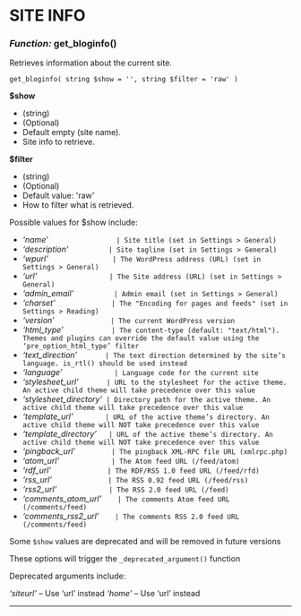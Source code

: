# SITE INFO

### _Function:_ get_bloginfo()

Retrieves information about the current site.

`get_bloginfo( string $show = '', string $filter = 'raw' )`


__$show__
- (string)
- (Optional)
- Default empty (site name).
-  Site info to retrieve.

__$filter__
- (string)
- (Optional)
-  Default value: 'raw'
-  How to filter what is retrieved.


Possible values for $show include:

-  _‘name’_`                 | Site title (set in Settings > General)`
-  _‘description’_`          | Site tagline (set in Settings > General)`
-  _‘wpurl’_`                | The WordPress address (URL) (set in Settings > General)`
-  _‘url’_`                  | The Site address (URL) (set in Settings > General)`
-  _‘admin_email’_`          | Admin email (set in Settings > General)`
-  _‘charset’_`              | The "Encoding for pages and feeds" (set in Settings > Reading)`
-  _‘version’_`              | The current WordPress version`
-  _‘html_type’_`            | The content-type (default: "text/html"). Themes and plugins can override the default value using the ‘pre_option_html_type’ filter`
-  _‘text_direction’_`       | The text direction determined by the site’s language. is_rtl() should be used instead`
-  _‘language’_`             | Language code for the current site`
-  _‘stylesheet_url’_`       | URL to the stylesheet for the active theme. An active child theme will take precedence over this value`
-  _‘stylesheet_directory’_` | Directory path for the active theme. An active child theme will take precedence over this value`
-  _‘template_url’_`         | URL of the active theme’s directory. An active child theme will NOT take precedence over this value `
-  _‘template_directory’_`   | URL of the active theme’s directory. An active child theme will NOT take precedence over this value`
-  _‘pingback_url’_`         | The pingback XML-RPC file URL (xmlrpc.php)`
-  _‘atom_url’_`             | The Atom feed URL (/feed/atom)`
-  _‘rdf_url’_`              | The RDF/RSS 1.0 feed URL (/feed/rfd)`
-  _‘rss_url’_`              | The RSS 0.92 feed URL (/feed/rss)`
-  _‘rss2_url’_`             | The RSS 2.0 feed URL (/feed)`
-  _‘comments_atom_url’_`    | The comments Atom feed URL (/comments/feed)`
-  _‘comments_rss2_url’_`    | The comments RSS 2.0 feed URL (/comments/feed)`


Some `$show` values are deprecated and will be removed in future versions

These options will trigger the `_deprecated_argument()` function

Deprecated arguments include:

_‘siteurl’_ – Use ‘url’ instead
_‘home’_ – Use ‘url’ instead

---
